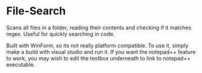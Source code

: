 # File-Search
Scans all files in a folder, reading their contents and checking if it matches regex. Useful for quickly searching in code.

Built with WinForm, so its not really platform compatible. To use it, simply make a build with visual studio and run it. If you want the notepad++ feature to work, you may wish to edit the textbox underneath to link to notepad++ executable.
